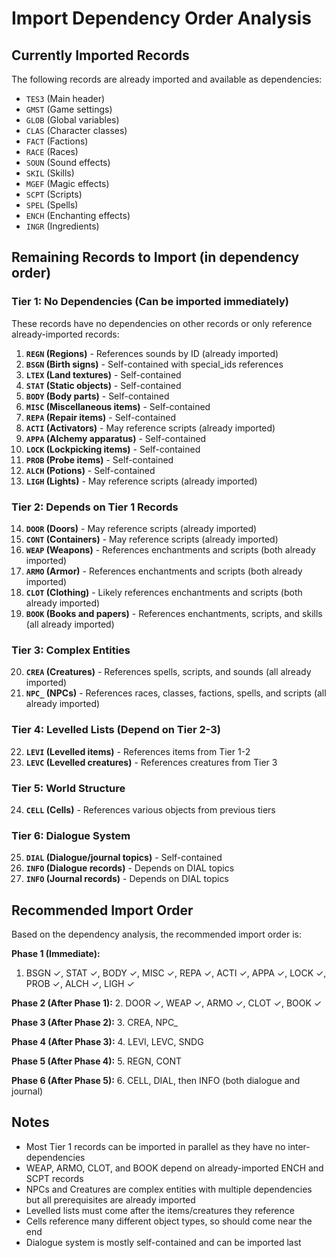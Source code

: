 # Import Dependency Order Analysis

## Currently Imported Records

The following records are already imported and available as dependencies:

- `TES3` (Main header)
- `GMST` (Game settings)
- `GLOB` (Global variables)
- `CLAS` (Character classes)
- `FACT` (Factions)
- `RACE` (Races)
- `SOUN` (Sound effects)
- `SKIL` (Skills)
- `MGEF` (Magic effects)
- `SCPT` (Scripts)
- `SPEL` (Spells)
- `ENCH` (Enchanting effects)
- `INGR` (Ingredients)

## Remaining Records to Import (in dependency order)

### Tier 1: No Dependencies (Can be imported immediately)

These records have no dependencies on other records or only reference already-imported records:

1. **`REGN` (Regions)** - References sounds by ID (already imported)
2. **`BSGN` (Birth signs)** - Self-contained with special_ids references
3. **`LTEX` (Land textures)** - Self-contained
4. **`STAT` (Static objects)** - Self-contained
5. **`BODY` (Body parts)** - Self-contained
6. **`MISC` (Miscellaneous items)** - Self-contained
7. **`REPA` (Repair items)** - Self-contained
8. **`ACTI` (Activators)** - May reference scripts (already imported)
9. **`APPA` (Alchemy apparatus)** - Self-contained
10. **`LOCK` (Lockpicking items)** - Self-contained
11. **`PROB` (Probe items)** - Self-contained
12. **`ALCH` (Potions)** - Self-contained
13. **`LIGH` (Lights)** - May reference scripts (already imported)

### Tier 2: Depends on Tier 1 Records

14. **`DOOR` (Doors)** - May reference scripts (already imported)
15. **`CONT` (Containers)** - May reference scripts (already imported)
16. **`WEAP` (Weapons)** - References enchantments and scripts (both already imported)
17. **`ARMO` (Armor)** - References enchantments and scripts (both already imported)
18. **`CLOT` (Clothing)** - Likely references enchantments and scripts (both already imported)
19. **`BOOK` (Books and papers)** - References enchantments, scripts, and skills (all already imported)

### Tier 3: Complex Entities

20. **`CREA` (Creatures)** - References spells, scripts, and sounds (all already imported)
21. **`NPC_` (NPCs)** - References races, classes, factions, spells, and scripts (all already imported)

### Tier 4: Levelled Lists (Depend on Tier 2-3)

22. **`LEVI` (Levelled items)** - References items from Tier 1-2
23. **`LEVC` (Levelled creatures)** - References creatures from Tier 3

### Tier 5: World Structure

24. **`CELL` (Cells)** - References various objects from previous tiers

### Tier 6: Dialogue System

25. **`DIAL` (Dialogue/journal topics)** - Self-contained
26. **`INFO` (Dialogue records)** - Depends on DIAL topics
27. **`INFO` (Journal records)** - Depends on DIAL topics

## Recommended Import Order

Based on the dependency analysis, the recommended import order is:

**Phase 1 (Immediate):**
1. BSGN ✓, STAT ✓, BODY ✓, MISC ✓, REPA ✓, ACTI ✓, APPA ✓, LOCK ✓, PROB ✓, ALCH ✓, LIGH ✓

**Phase 2 (After Phase 1):**
2. DOOR ✓, WEAP ✓, ARMO ✓, CLOT ✓, BOOK ✓

**Phase 3 (After Phase 2):**
3. CREA, NPC_

**Phase 4 (After Phase 3):**
4. LEVI, LEVC, SNDG

**Phase 5 (After Phase 4):**
5. REGN, CONT

**Phase 6 (After Phase 5):**
6. CELL, DIAL, then INFO (both dialogue and journal)

## Notes

- Most Tier 1 records can be imported in parallel as they have no inter-dependencies
- WEAP, ARMO, CLOT, and BOOK depend on already-imported ENCH and SCPT records
- NPCs and Creatures are complex entities with multiple dependencies but all prerequisites are already imported
- Levelled lists must come after the items/creatures they reference
- Cells reference many different object types, so should come near the end
- Dialogue system is mostly self-contained and can be imported last
